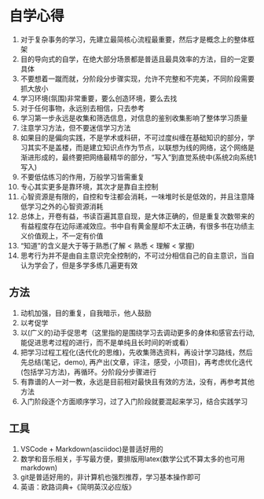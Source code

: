 # 自学心得

1. 对于复杂事务的学习，先建立最简核心流程最重要，然后才是概念上的整体框架
2. 目的导向式的自学，在绝大部分场景都是普适且最具效率的方法，目的一定要具体
3. 不要想着一蹴而就，分阶段分步骤实现，允许不完整和不完美，不同阶段需要抓大放小
4. 学习环境(氛围)非常重要，要么创造环境，要么去找
5. 对于任何事物，永远别去相信，只去参考
6. 学习第一步永远是收集和筛选信息，对信息的鉴别收集影响了整体学习质量
7. 注意学习方法，但不要迷信学习方法
8. 如果目的是偏向实践，不是学术或科研，不可过度纠缠在基础知识的部分，学习其实不是盖楼，而是建立知识点作为节点，以联想为线的网络，这个网络是渐进形成的，最终要把网络最精华的部分，“写入”到直觉系统中(系统2向系统1写入)
9. 不要低估练习的作用，万般学习皆需重复
10. 专心其实更多是靠环境，其次才是靠自主控制
11. 心智资源是有限的，自控和专注都会消耗，一味堆时长是低效的，并且注意降低学习之外的心智资源消耗
12. 总体上，开卷有益，书读百遍其意自现，是大体正确的，但是重复次数带来的有益程度存在边际递减效应。书中自有黄金屋却不太正确，有很多书在功绩主义价值观上，不一定有价值
13. “知道”的含义是大于等于熟悉(了解 < 熟悉 < 理解 < 掌握)
14. 思考行为并不是由自主意识完全控制的，不可过分相信自己的自主意识，当自认为学会了，但是多学多练几遍更有效

## 方法

1. 动机加强，目的重复，自我暗示，他人鼓励
2. 以考促学
3. 以(广义的)动手促思考（这里指的是围绕学习去调动更多的身体和感官去行动,能促进思考过程的进行，而不是单纯且长时间的听或看）
4. 把学习过程工程化(迭代化的思维)，先收集筛选资料，再设计学习路线，然后先总结(笔记，demo), 再产出(文章，评注，感受，小项目)，再考虑优化迭代(包括学习方法)，再循环。分阶段分步骤进行
5. 有靠谱的人一对一教，永远是目前相对最快且有效的方法，没有，再参考其他方法
6. 入门阶段逐个方面顺序学习，过了入门阶段就要混起来学习，结合实践学习

## 工具

1. VSCode + Markdown(asciidoc)是普适好用的
2. 数学和音乐相关，手写最方便，要排版用latex(数学公式不算太多的也可用markdown)
3. git是普适好用的，非计算机也强烈推荐，学习基本操作即可
4. 英语：欧路词典+《简明英汉必应版》
